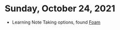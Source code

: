 # Sunday, October 24, 2021

- Learning Note Taking options, found [Foam](https://foambubble.github.io/foam/)
  
  